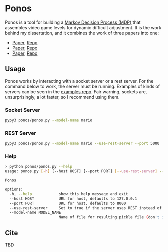 # Ponos

Ponos is a tool for building a [Markov Decision Process (MDP)](https://en.wikipedia.org/wiki/Markov_decision_process) that assembles video game levels for dynamic difficult adjustment. It is the work behind my dissertation, and it combines the work of three papers into one:

- [Paper](https://bi3mer.github.io/pdf/2021_gram_elites.pdf), [Repo](https://github.com/bi3mer/GramElites)
- [Paper](https://arxiv.org/pdf/2203.05057), [Repo](https://github.com/bi3mer/LinkingLevelSegments)
- [Paper](https://arxiv.org/pdf/2304.13922), [Repo](https://github.com/bi3mer/mdp-level-assembly)

## Usage

Ponos works by interacting with a socket server or a rest server. For the command below to work, the server must be running. Examples of kinds of servers can be seen in the [examples repo](https://github.com/bi3mer/ponos-example). Fair warning, sockets are, unsurprisingly, a lot faster, so I recommend using them.

### Socket Server

```bash
pypy3 ponos/ponos.py --model-name mario
```

### REST Server
```bash
pypy3 ponos/ponos.py --model-name mario --use-rest-server --port 5000
```

### Help
```bash
> python ponos/ponos.py --help
usage: ponos.py [-h] [--host HOST] [--port PORT] [--use-rest-server] --model-name MODEL_NAME

Ponos

options:
  -h, --help            show this help message and exit
  --host HOST           URL for host, defaults to 127.0.0.1
  --port PORT           URL for host, defaults to 8000
  --use-rest-server     Set to true if the server uses REST instead of a socket. Default is to use a socket.
  --model-name MODEL_NAME
                        Name of file for resulting pickle file (don't include extension).
```

## Cite

TBD